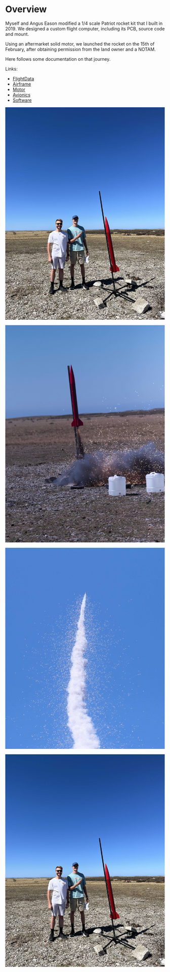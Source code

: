 # Overview

Myself and Angus Eason modified a 1/4 scale Patriot rocket kit that I built in 2019.
We designed a custom flight computer, including its PCB, source code and mount.

Using an aftermarket solid motor, we launched the rocket on the 15th of February, after
obtaining permission from the land owner and a NOTAM.

Here follows some documentation on that journey.

Links:

- [FlightData](https://shaunlowis.github.io/rocketeering/flight_data)
- [Airframe](https://shaunlowis.github.io/rocketeering/airframe)
- [Motor](https://shaunlowis.github.io/rocketeering/motor)
- [Avionics](https://shaunlowis.github.io/rocketeering/avionics)
- [Software](https://shaunlowis.github.io/rocketeering/software)

![Screenshot](img/IMG_5310.jpg)

![Screenshot](img/RktLaunch_45.jpg)

![Screenshot](img/RktLaunch_51.jpg)

![Screenshot](img/IMG_5310.jpg)
